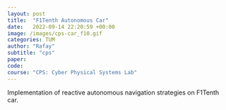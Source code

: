 ```yaml
---
layout: post
title:  "F1Tenth Autonomous Car"
date:   2022-09-14 22:20:59 +00:00
image: /images/cps-car_f10.gif
categories: TUM
author: "Rafay"
subtitle: "cps"
paper: 
code:
course: "CPS: Cyber Physical Systems Lab"
---
```


Implementation of reactive autonomous navigation strategies on F1Tenth car.